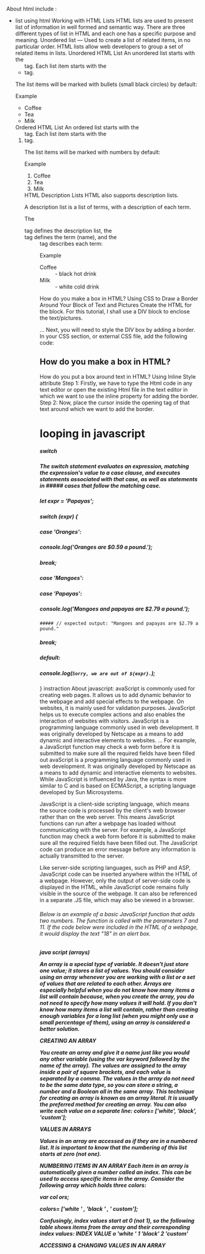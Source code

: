 About html include :
* list using html
Working with HTML Lists
HTML lists are used to present list of information in well formed and semantic way. There are three different types of list in HTML and each one has a specific purpose and meaning. Unordered list — Used to create a list of related items, in no particular order.
HTML lists allow web developers to group a set of related items in lists.
Unordered HTML List
An unordered list starts with the <ul> tag. Each list item starts with the <li> tag.

The list items will be marked with bullets (small black circles) by default:

Example
<ul>
  <li>Coffee</li>
  <li>Tea</li>
  <li>Milk</li>
</ul>
Ordered HTML List
An ordered list starts with the <ol> tag. Each list item starts with the <li> tag.

The list items will be marked with numbers by default:

Example
<ol>
  <li>Coffee</li>
  <li>Tea</li>
  <li>Milk</li>
</ol>
HTML Description Lists
HTML also supports description lists.

A description list is a list of terms, with a description of each term.

The <dl> tag defines the description list, the <dt> tag defines the term (name), and the <dd> tag describes each term:

Example
<dl>
  <dt>Coffee</dt>
  <dd>- black hot drink</dd>
  <dt>Milk</dt>
  <dd>- white cold drink</dd>
</dl>

How do you make a box in HTML?
Using CSS to Draw a Border Around Your Block of Text and Pictures
Create the HTML for the block. For this tutorial, I shall use a DIV block to enclose the text/pictures. <div class="boxed"> ...
Next, you will need to style the DIV box by adding a border. In your CSS section, or external CSS file, add the following code:
## How do you make a box in HTML?
How do you put a box around text in HTML?
Using Inline Style attribute
Step 1: Firstly, we have to type the Html code in any text editor or open the existing Html file in the text editor in which we want to use the inline property for adding the border.
Step 2: Now, place the cursor inside the opening tag of that text around which we want to add the border.
# looping in javascript
##### switch
##### The switch statement evaluates an expression, matching the expression's value to a case clause, and executes statements associated with that case, as well as statements in ##### cases that follow the matching case.
##### let expr = 'Papayas';
##### switch (expr) {
  ##### case 'Oranges':
   ##### console.log('Oranges are $0.59 a pound.');
   #####  break;
  ##### case 'Mangoes':
  ##### case 'Papayas':
   #####  console.log('Mangoes and papayas are $2.79 a pound.');
    ##### // expected output: "Mangoes and papayas are $2.79 a pound."
   #####  break;
  ##### default:
  #####  console.log(`Sorry, we are out of ${expr}.`);
}
instraction About javascript:
avaScript is commonly used for creating web pages. It allows us to add dynamic behavior to the webpage and add special effects to the webpage. On websites, it is mainly used for validation purposes. JavaScript helps us to execute complex actions and also enables the interaction of websites with visitors.
JavaScript is a programming language commonly used in web development. It was
 originally developed by Netscape as a means to add dynamic and interactive elements to websites. ... For example, a JavaScript function may check a web form before it is submitted to make sure all the required fields have been filled out
 avaScript is a programming language commonly used in web development. It was originally developed by Netscape as a means to add dynamic and interactive elements to websites. While JavaScript is influenced by Java, the syntax is more similar to C and is based on ECMAScript, a scripting language developed by Sun Microsystems.

JavaScript is a client-side scripting language, which means the source code is processed by the client's web browser rather than on the web server. This means JavaScript functions can run after a webpage has loaded without communicating with the server. For example, a JavaScript function may check a web form before it is submitted to make sure all the required fields have been filled out. The JavaScript code can produce an error message before any information is actually transmitted to the server.

Like server-side scripting languages, such as PHP and ASP, JavaScript code can be inserted anywhere within the HTML of a webpage. However, only the output of server-side code is displayed in the HTML, while JavaScript code remains fully visible in the source of the webpage. It can also be referenced in a separate .JS file, which may also be viewed in a browser.

###### Below is an example of a basic JavaScript function that adds two numbers. The function is called with the parameters 7 and 11. If the code below were included in the HTML of a webpage, it would display the text "18" in an alert box.

##### <script>
  function sum(a,b)
  {
    return a + b;
  }
 #####  var total = sum(7,11);
 ##### //alert(total);
</script>


**java script (arrays)**

An array is a special type of variable. It doesn't just store one value; it stores a list of values. You should consider using an array whenever you are working with a list or a set of values that are related to each other. Arrays are especially helpful when you do not know how many items a list will contain because, when you create the array, you do not need to specify how many values it will hold. If you don't know how many items a list will contain, rather than creating enough variables for a long list (when you might only use a small percentage of them), using an array is considered a better solution.

**CREATING AN ARRAY**

You create an array and give it a name just like you would any other variable (using the var keyword followed by the name of the array). The values are assigned to the array inside a pair of square brackets, and each value is separated by a comma. The values in the array do not need to be the same data type, so you can store a string, a number and a Boolean all in the same array. This technique for creating an array is known as an array literal. It is usually the preferred method for creating an array. You can also write each value on a separate line: colors= ['white', 'black', 'custom'];

**VALUES IN ARRAYS**

Values in an array are accessed as if they are in a numbered list. It is important to know that the numbering of this list starts at zero (not one).

NUMBERING ITEMS IN AN ARRAY Each item in an array is automatically given a number called an index. This can be used to access specific items in the array.
Consider the following array which holds three colors:

var col ors;

colors= ['white ' , 'black ' , ' custom'];

Confusingly, index values start at 0 (not 1), so the following table shows items from the array and their corresponding index values: INDEX VALUE o 'white ' 1 'black' 2 'custom'

ACCESSING & CHANGING VALUES IN AN ARRAY

